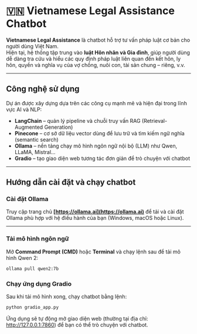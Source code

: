 # 🇻🇳 Vietnamese Legal Assistance Chatbot

**Vietnamese Legal Assistance** là chatbot hỗ trợ tư vấn pháp luật cơ bản cho người dùng Việt Nam.  
Hiện tại, hệ thống tập trung vào **luật Hôn nhân và Gia đình**, giúp người dùng dễ dàng tra cứu và hiểu các quy định pháp luật liên quan đến kết hôn, ly hôn, quyền và nghĩa vụ của vợ chồng, nuôi con, tài sản chung – riêng, v.v.

---

## Công nghệ sử dụng

Dự án được xây dựng dựa trên các công cụ mạnh mẽ và hiện đại trong lĩnh vực AI và NLP:

- **LangChain** – quản lý pipeline và chuỗi truy vấn RAG (Retrieval-Augmented Generation)  
- **Pinecone** – cơ sở dữ liệu vector dùng để lưu trữ và tìm kiếm ngữ nghĩa (semantic search)  
- **Ollama** – nền tảng chạy mô hình ngôn ngữ nội bộ (LLM) như Qwen, LLaMA, Mistral...  
- **Gradio** – tạo giao diện web tương tác đơn giản để trò chuyện với chatbot  

---

## Hướng dẫn cài đặt và chạy chatbot

### Cài đặt Ollama
Truy cập trang chủ **[https://ollama.ai](https://ollama.ai)** để tải và cài đặt Ollama phù hợp với hệ điều hành của bạn (Windows, macOS hoặc Linux).

---

### Tải mô hình ngôn ngữ
Mở **Command Prompt (CMD)** hoặc **Terminal** và chạy lệnh sau để tải mô hình Qwen 2:
```bash
ollama pull qwen2:7b
```

### Chạy ứng dụng Gradio
Sau khi tải mô hình xong, chạy chatbot bằng lệnh:
```bash
python gradio_app.py
```

Ứng dụng sẽ tự động mở giao diện web (thường tại địa chỉ: http://127.0.0.1:7860) để bạn có thể trò chuyện với chatbot.